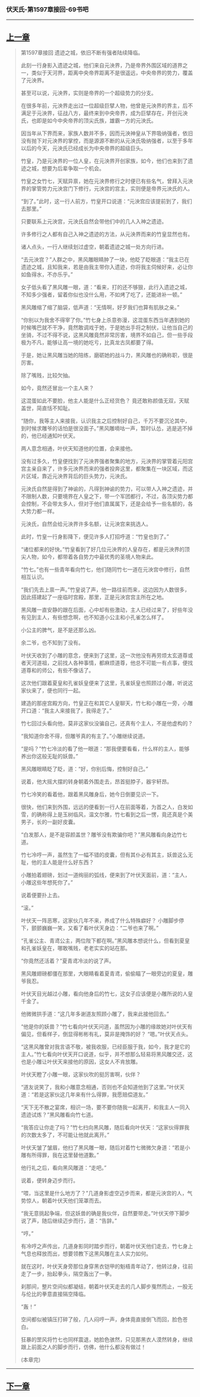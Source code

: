 ### 伏天氏-第1597章接回-69书吧

--------
[上一章](./f52d232b655db8e733212aab78645337.md)
--------


>
>
>
>第1597章接回
>遗迹之城，依旧不断有强者陆续降临。
>
>此刻一行身影入遗迹之城，他们来自元泱界，乃是帝界外围区域的道界之一，类似于天河界，距离中央帝界距离不是很遥远，中央帝界的势力，覆盖了元泱界。
>
>甚至可以说，元泱界，实则是帝界的一个超级势力的分支。
>
>在很多年前，元泱界走出过一位超级巨擘人物，他曾是元泱界的界主，后不满足于元泱界，征战八方，最终来到中央帝界，成为巨擘存在，开创元泱氏，也即是如今中央帝界的顶尖氏族，雄霸一方的元泱氏。
>
>因当年从下界而来，家族人数并不多，因而元泱神皇从下界吸纳强者，依旧没有抛下对元泱界的掌控，而是源源不断的从元泱氏吸纳强者，以至于多年以后的今天，元泱氏已经成长为中央帝界的超级巨头。
>
>竹皇，乃是元泱界的一位人皇，在元泱界开创家族，如今，他们也来到了遗迹之城，想要为后辈争取一个机会。
>
>竹皇之女竹七，天赋异禀，她在元泱界修行之时便已有些名气，曾拜入元泱界的掌管势力元泱宫门下修行，元泱宫的宫主，实则便是帝界元泱氏的人。
>
>“到了。”此时，这一行人前方，竹皇开口说道：“元泱宫应该提前到了，我们去那里。”
>
>只要联系上元泱宫，元泱氏自然会带他们中的几人入神之遗迹。
>
>许多修行之人都有自己入神之遗迹的方法，从元泱界而来的竹皇显然也有。
>
>诸人点头，一行人继续划过虚空，朝着遗迹之城一处方向行进。
>
>“去元泱宫？”人群之中，黑风雕眼睛肿了一块，他眨了眨眼道：“我主已在遗迹之城，且知我来，若是由我主带你入遗迹，你将我主伺候好来，必让你如鱼得水，不亦乐乎。”
>
>女子低头看了黑风雕一眼，道：“看来，打的还不够狠，此行入遗迹之城，不知多少强者，留着你似也没什么用，不如烤了吃了，还能进补一顿。”
>
>黑风雕缩了缩了脑袋，低声道：“无情啊，好歹我们也算有肌肤之亲。”
>
>“你别以为我舍不得宰了你。”竹七身上杀意弥漫，这混蛋东西当年遇到她的时候嘴巴就不干净，竟然敢调戏于她，于是她出手将之制伏，让他当自己的坐骑，不过不得不说，这黑风雕竟然非常厉害，境界不如自己，但一些手段极为不凡，能够让高一境的她吃亏，比真龙古凤都要了得。
>
>于是，她让黑风雕当她的陪练，磨砺她的战斗力，黑风雕也的确称职，很是厉害。
>
>除了嘴贱，比较欠抽。
>
>如今，竟然还冒出一个主人来？
>
>这混蛋如此不要脸，他主人能是什么正经货色？
>竟还敢称颜值无双，天赋盖世，简直恬不知耻。
>
>“随你，我等主人来接我，认识我主之后控制好自己，千万不要沉沦其中，到时候求雕爷的话怕是很没面子。”黑风雕嘀咕一声，暂时认怂，逃是逃不掉的，他已经通知叶伏天。
>
>两人意念相通，叶伏天知道他的位置，会来接他。
>
>没有过多久，竹皇便找到了元泱界强者聚集的地方，元泱界的掌管着元阳宫宫主亲自来了，许多元泱界而来的强者投奔这里，都聚集在一块区域，而这片区域，靠近元泱界背后的巨头势力，元泱氏。
>
>元泱氏自然是得到了神谕的，凡得到神谕的势力，可以带人入神之遗迹，并不限制人数，只要境界在人皇之下，带一个军团都行，不过，各顶尖势力都会控制，不会带太多人，但对于他们直属属下，还是会给予一些名额的，各大势力都一样。
>
>元泱氏，自然会给元泱界许多名额，让元泱宫来挑选人。
>
>此时，竹皇一行身影降下，便见许多人打招呼道：“竹皇也到了。”
>
>“诸位都来的好快。”竹皇看到了好几位元泱界的人皇存在，都是元泱界的顶尖人物，如今，都带着各自势力中最优秀的圣境人物来此。
>
>“竹七。”也有一些青年看向竹七，他们随同竹七一道在元泱宫中修行，自然相互认识。
>
>“我们先去上禀一声。”竹皇说了声，他一路往前而来，这边因为人数很多，因此搭建起了一座临时宫殿，那里，正是元泱宫宫主所在之地。
>
>黑风雕一直安静的跟在后面，心中却有些激动，主人已经过来了，好些年没有见到主人，有些想念啊，也不知道小公主和小孔雀怎么样了。
>
>小公主的脾气，是不是还那么凶。
>
>余二爷，也不知到了没有。
>
>叶伏天收到了小雕的意念，便来到了这里，这一次他没有再劳烦太玄道尊或者天河道祖，之前找人各种事情，都麻烦道尊，他总不可能一有点事，便找道尊和的师公，有些不像话了。
>
>这次他们跟着夏皇和孔雀妖皇便来了这里，孔雀妖皇也照顾过小雕，听说这家伙来了，便也同行一起。
>
>建造的那座宫殿方向，竹皇正在和其它人皇聊天，竹七和小雕在一旁，小雕开口道：“我主人来接我了，我得走了。”
>
>竹七回过头看向他，莫非这家伙没骗自己，还真有个主人，不是他虚构的？
>
>“我知道你舍不得，但雕爷真的有主了。”小雕继续说道。
>
>“是吗？”竹七冷淡的看了他一眼道：“那我便要看看，什么样的主人，能够养出你这般无耻的妖兽。”
>
>黑风雕眼睛眨了眨，道：“好，你别后悔，控制好自己。”
>
>说着，他大摇大摆的转身朝着外围走去，昂首挺脖子，器宇轩昂。
>
>竹七冷笑的看着他，跟着黑风雕身后，她今日倒要见识一下。
>
>很快，他们来到外围，远远的便看到一行人在前面等着，为首之人，白发如雪，的确称得上是玉树临风，温文尔雅，竹七看到之后一愣，竟还真是个美男子，长的一副好皮囊。
>
>“白发那人，是不是容颜盖世？雕爷没有欺骗你吧？”黑风雕看向身边竹七道。
>
>竹七冷哼一声，虽然生了一幅不错的皮囊，但有其仆必有其主，妖兽这么无耻，他的主人能是什么好东西？
>
>小雕拍着翅磅，划过一道绚丽的弧线，便来到了叶伏天面前，道：“主人，小雕这些年想死你了。”
>
>说着便要扑上去。
>
>“滚。”
>
>叶伏天一阵恶寒，这家伙几年不来，养成了什么特殊癖好？
>小雕脚步停下，颤颤巍巍一笑，又看了看叶伏天身边：“二爷也来了啊。”
>
>“孔雀公主、青鸢公主，两位陛下都在啊。”黑风雕本想说什么，但看到夏皇和孔雀妖皇在，哪敢嘴贱，老老实实的站在那。
>
>“你竟然还活着？”夏青鸢冷淡的说了声。
>
>黑风雕翅磅都僵在那里，大眼睛看着夏青鸢，偷偷瞄了一眼旁边的夏皇，雕爷我忍。
>
>叶伏天目光越过小雕，看向他身后的竹七，这女子应该便是小雕所说的人皇千金了。
>
>他微微拱手道：“这几年多谢道友照顾小雕了，我来此接他回去。”
>
>“他是你的妖兽？”竹七看向叶伏天问道，虽然因为小雕的缘故她对叶伏天有偏见，但看样子，倒显得彬彬有礼，莫非是掩饰的好？
>“嗯。”叶伏天点头。
>
>“这黑风雕曾对我言语不敬，被我收服，已经臣服于我，如今，我才是它的主人。”竹七看向叶伏天开口说道，似乎，并不想那么轻易将黑风雕交还，这也是小雕让叶伏天来接他的原因，这女人不肯放雕。
>
>叶伏天瞪了小雕一眼，这家伙吹的挺厉害啊，伙伴？
>
>“道友说笑了，我和小雕意念相通，否则也不会知道他到了这里。”叶伏天道：“若是这家伙这几年来有什么得罪，我愿赔偿道友。”
>
>“天下无不散之宴席，相识一场，要不要你随我一起离开，和我主人一同入遗迹试炼？”黑风雕看向竹七道。
>
>“我答应让你走了吗？”竹七扫向黑风雕，随后看向叶伏天：“这家伙得罪我的次数太多了，不可能让他就此离开。”
>
>叶伏天皱了皱眉，他扫了黑风雕一眼，随后对着竹七微微欠身道：“若是小雕有所得罪，我在这里替他道歉。”
>
>他行礼之后，看向黑风雕道：“走吧。”
>
>说着，便转身迈步而行。
>
>“喂，当这里是什么地方了？”几道身影虚空迈步而来，都是元泱宫的人，气势惊人，朝着叶伏天他们笼罩而去。
>
>“我无意挑起争端，但这妖兽的确是我伙伴，自然要带走。”叶伏天停下脚步说了声，随后继续迈步而行，道：“告辞。”
>
>“哼。”
>
>有冷哼之声传出，几道身影同时踏步而行，朝着叶伏天他们走去，竹七身上气息也释放而出，想要领教下这黑风雕在主人实力如何。
>
>就在这时，叶伏天身旁那位身穿黑衣铠甲的魁梧青年动了，他转过身，往前走了一步，抬起拳头，隔空轰出了一拳。
>
>刹那间，整片空间似都凝结，朝着叶伏天走去的几人脚步戛然而止，一股无与伦比的拳意直接隔空降临。
>
>“轰！”
>
>空间都似被镇压打碎了般，几人闷哼一声，身体竟直接倒飞而回，脸色苍白。
>
>狂暴的罡风将竹七也同样震退，她脸色骇然，只见那黑衣人漠然转身，继续跟上前面之人的脚步而行，仿佛，他什么都没有做过！
>
>(本章完)
>
>

--------
[下一章](./45a386c2dcbeeeb4ad0bbac29c32976e.md)
--------
